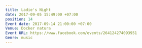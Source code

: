 ```yaml
---
title: Ladie's Night
date: 2017-09-05 15:49:00 +07:00
position: 14
Event date: 2017-09-14 21:00:00 +07:00
Venue: Docker natura
Event URL: https://www.facebook.com/events/264124274093951
Genre: music
---
```



